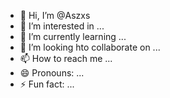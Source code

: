 - 👋 Hi, I’m @Aszxs
- 👀 I’m interested in ...
- 🌱 I’m currently learning ...
- 💞️ I’m looking hto collaborate on ...
- 📫 How to reach me ...
- 😄 Pronouns: ...
- ⚡ Fun fact: ...

<!---
Aszxs/Aszxs is a ✨ special ✨ repository because its `README.md` (this file) appears on your GitHub profile.
You can click the Preview link to take a look at your changes.
--->
